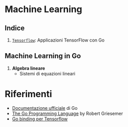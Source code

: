 # Machine Learning

## Indice

1. [`Tensorflow`](./tensorflow/): Applicazioni TensorFlow con Go

## Machine Learning in Go

1. **Algebra lineare**     
    - Sistemi di equazioni lineari

# Riferimenti

* [Documentazione ufficiale](https://golang.org/doc/) di Go 
* [The Go Programming Language](https://griesemer.github.io/gook-book/) by Robert Griesemer 
* [Go binding per Tensorflow](https://pkg.go.dev/github.com/wam)
